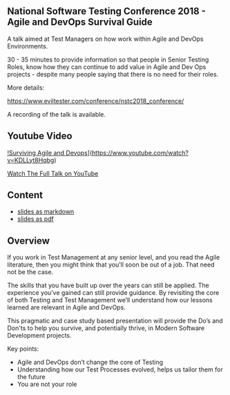 ## National Software Testing Conference 2018 - Agile and DevOps Survival Guide

A talk aimed at Test Managers on how work within Agile and DevOps Environments.

30 - 35 minutes to provide information so that people in Senior Testing Roles, know how they can continue to add value in Agile and Dev Ops projects - despite many people saying that there is no need for their roles.

More details:

https://www.eviltester.com/conference/nstc2018_conference/

A recording of the talk is available.

## Youtube Video

[!Surviving Agile and Devops](https://img.youtube.com/vi/KDLLyt8Hqbg/0.jpg)](https://www.youtube.com/watch?v=KDLLyt8Hqbg)

[Watch The Full Talk on YouTube](https://www.youtube.com/watch?v=KDLLyt8Hqbg)

## Content

- [slides as markdown](slides.md)
- [slides as pdf](exports/survive-agile-devops-test-manager.pdf)

## Overview

If you work in Test Management at any senior level, and you read the Agile literature, then you might think that you’ll soon be out of a job. That need not be the case.

The skills that you have built up over the years can still be applied. The experience you’ve gained can still provide guidance. By revisiting the core of both Testing and Test Management we’ll understand how our lessons learned are relevant in Agile and DevOps.

This pragmatic and case study based presentation will provide the Do’s and Don'ts to help you survive, and potentially thrive, in Modern Software Development projects.

Key points:

- Agile and DevOps don’t change the core of Testing
- Understanding how our Test Processes evolved, helps us tailor them for the future
- You are not your role
